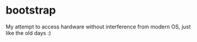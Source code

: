 # bootstrap
My attempt to access hardware without interference from modern OS, just like the old days :)
